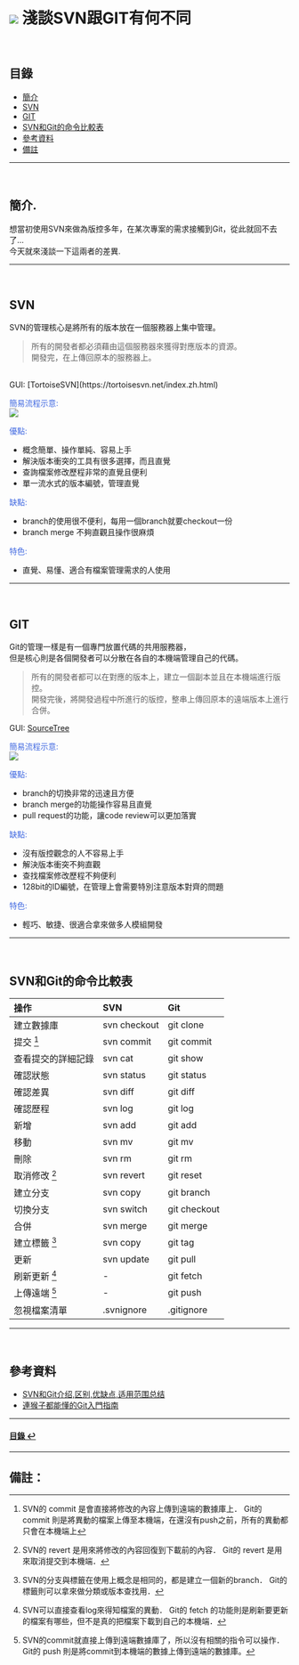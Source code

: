 # ![](https://drive.google.com/uc?id=10INx5_pkhMcYRdx_OO4rXNXxcsvPtBYq) 淺談SVN跟GIT有何不同

<br>

<!--ts-->
## 目錄
* [簡介](#簡介)
* [SVN](#SVN)
* [GIT](#GIT)
* [SVN和Git的命令比較表](#SVN和Git的命令比較表)
* [參考資料](#參考資料)
* [備註](#備註)
<!--te-->

---
<br>

## 簡介.
想當初使用SVN來做為版控多年，在某次專案的需求接觸到Git，從此就回不去了...<br>
今天就來淺談一下這兩者的差異.

---
<br>

## SVN
SVN的管理核心是將所有的版本放在一個服務器上集中管理。<br>
>所有的開發者都必須藉由這個服務器來獲得對應版本的資源。<br>
>開發完，在上傳回原本的服務器上。

<br>
GUI: [TortoiseSVN](https://tortoisesvn.net/index.zh.html)

<font color="#4169E1">簡易流程示意:</font><br>
![](https://drive.google.com/uc?id=1CN-MK3d4LO9QA3mTSwbprtYzbKYNFb6W)

<font color="#4169E1">優點:</font>
- 概念簡單、操作單純、容易上手
- 解決版本衝突的工具有很多選擇，而且直覺
- 查詢檔案修改歷程非常的直覺且便利
- 單一流水式的版本編號，管理直覺
  
<font color="#4169E1">缺點:</font>
- branch的使用很不便利，每用一個branch就要checkout一份
- branch merge 不夠直觀且操作很麻煩
  
<font color="#4169E1">特色:</font>
- 直覺、易懂、適合有檔案管理需求的人使用

---
<br>

## GIT
Git的管理一樣是有一個專門放置代碼的共用服務器，<br>
但是核心則是各個開發者可以分散在各自的本機端管理自己的代碼。<br>

>所有的開發者都可以在對應的版本上，建立一個副本並且在本機端進行版控。<br>
>開發完後，將開發過程中所進行的版控，整串上傳回原本的遠端版本上進行合併。

GUI: [SourceTree](https://www.sourcetreeapp.com/)

<font color="#4169E1">簡易流程示意:</font><br>
![](https://drive.google.com/uc?id=1sxiKtxiy05hBR1sYnPXy8k465HxkVZl2)

<font color="#4169E1">優點:</font>
- branch的切換非常的迅速且方便
- branch merge的功能操作容易且直覺
- pull request的功能，讓code review可以更加落實
  
<font color="#4169E1">缺點:</font>
- 沒有版控觀念的人不容易上手
- 解決版本衝突不夠直觀
- 查找檔案修改歷程不夠便利
- 128bit的ID編號，在管理上會需要特別注意版本對齊的問題
  
<font color="#4169E1">特色:</font>
- 輕巧、敏捷、很適合拿來做多人模組開發

---
<br>

## SVN和Git的命令比較表
| 操作               | SVN          | Git          |
| :----------------- | :----------- | :----------- |
| 建立數據庫         | svn checkout | git clone    |
| 提交 [^1]          | svn commit   | git commit   |
| 查看提交的詳細記錄 | svn cat      | git show     |
| 確認狀態           | svn status   | git status   |
| 確認差異           | svn diff     | git diff     |
| 確認歷程           | svn log      | git log      |
| 新增               | svn add      | git add      |
| 移動               | svn mv       | git mv       |
| 刪除               | svn rm       | git rm       |
| 取消修改 [^2]      | svn revert   | git reset    |
| 建立分支           | svn copy     | git branch   |
| 切換分支           | svn switch   | git checkout |
| 合併               | svn merge    | git merge    |
| 建立標籤 [^3]      | svn copy     | git tag      |
| 更新               | svn update   | git pull     |
| 刷新更新 [^4]      | -            | git fetch    |
| 上傳遠端 [^5]      | -            | git push     |
| 忽視檔案清單       | .svnignore   | .gitignore   |

---
<br>

## 參考資料
* [SVN和Git介绍,区别,优缺点,适用范围总结](https://blog.csdn.net/mine_song/article/details/70770467) <br>
* [連猴子都能懂的Git入門指南](https://backlog.com/git-tutorial/tw/) <br>
---
<!--ts-->
#### [目錄 ↩](#目錄)
<!--te-->
---
## 備註：

[^1]: SVN的 commit 是會直接將修改的內容上傳到遠端的數據庫上．
      Git的 commit 則是將異動的檔案上傳至本機端，在還沒有push之前，所有的異動都只會在本機端上       

[^2]: SVN的 revert 是用來將修改的內容回復到下載前的內容．
      Git的 revert 是用來取消提交到本機端．       

[^3]: SVN的分支與標籤在使用上概念是相同的，都是建立一個新的branch．
      Git的標籤則可以拿來做分類或版本查找用． 

[^4]: SVN可以直接查看log來得知檔案的異動．
      Git的 fetch 的功能則是刷新要更新的檔案有哪些，但不是真的把檔案下載到自己的本機端．

[^5]: SVN的commit就直接上傳到遠端數據庫了，所以沒有相關的指令可以操作．
      Git的 push 則是將commit到本機端的數據上傳到遠端的數據庫。
